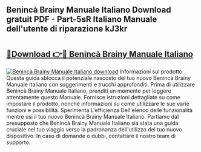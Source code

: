 ## Benincà Brainy Manuale Italiano Download gratuit PDF - Part-5sR Italiano Manuale dell'utente di riparazione kJ3kr

# <h2><a href="http://dfczlyy.blite.top/?on=Beninc%c3%a0+Brainy+Manuale+Italiano">🔗Download 👉🔴 Benincà Brainy Manuale Italiano</a></h2>

[![Benincà Brainy Manuale Italiano download](https://i.imgur.com/lujVjoI.png)](http://dfczlyy.blite.top/?on=Beninc%c3%a0+Brainy+Manuale+Italiano)
Informazioni sul prodotto Questa guida sblocca il potenziale nascosto del tuo nuovo Benincà Brainy Manuale Italiano con suggerimenti e trucchi approfonditi. Prima di utilizzare Benincà Brainy Manuale Italiano, prenditi un momento per leggere attentamente questo Manuale. Fornisce istruzioni dettagliate su come impostare il prodotto, nonché informazioni su come utilizzare le sue varie funzioni e possibilità. Sperimenta L'efficienza Dell'elenco delle funzionalità mentre usi il tuo nuovo Benincà Brainy Manuale Italiano. Partiamo dal presupposto che Benincà Brainy Manuale Italiano sia stata una guida cruciale nel tuo viaggio verso la padronanza dell'utilizzo del tuo nuovo dispositivo. In caso di domande o dubbi, contattare il nostro team di supporto.
